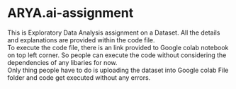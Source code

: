 # ARYA.ai-assignment
This is Exploratory Data Analysis assignment on a Dataset.
All the details and explanations are provided within the code file.<br />  To execute the code file, there is an link provided to Google colab notebook on top left corner. So people can execute the code without considering the dependencies of any libaries for now.<br/> Only thing people have to do is uploading the dataset into Google colab File folder and code get executed without any errors.
